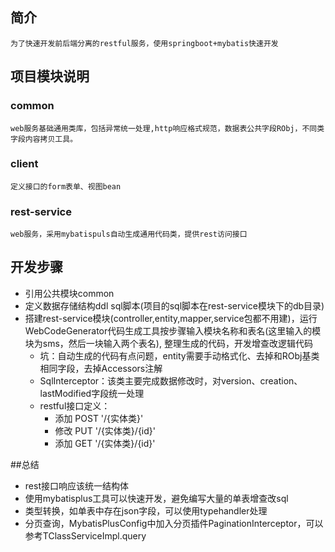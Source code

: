 ## 简介
    为了快速开发前后端分离的restful服务，使用springboot+mybatis快速开发

## 项目模块说明

### common
    web服务基础通用类库，包括异常统一处理,http响应格式规范，数据表公共字段RObj，不同类字段内容拷贝工具。
### client
    定义接口的form表单、视图bean
### rest-service
    web服务，采用mybatispuls自动生成通用代码类，提供rest访问接口
## 开发步骤
* 引用公共模块common
* 定义数据存储结构ddl sql脚本(项目的sql脚本在rest-service模块下的db目录)
* 搭建rest-service模块(controller,entity,mapper,service包都不用建)，运行WebCodeGenerator代码生成工具按步骤输入模块名称和表名(这里输入的模块为sms，然后一块输入两个表名),
整理生成的代码，开发增查改逻辑代码
    * 坑：自动生成的代码有点问题，entity需要手动格式化、去掉和RObj基类相同字段，去掉Accessors注解
    * SqlInterceptor：该类主要完成数据修改时，对version、creation、lastModified字段统一处理
    * restful接口定义：
        * 添加 POST '/{实体类}'
        * 修改 PUT '/{实体类}/{id}'
        * 添加 GET '/{实体类}/{id}'

##总结
* rest接口响应该统一结构体
* 使用mybatisplus工具可以快速开发，避免编写大量的单表增查改sql
* 类型转换，如单表中存在json字段，可以使用typehandler处理
* 分页查询，MybatisPlusConfig中加入分页插件PaginationInterceptor，可以参考TClassServiceImpl.query